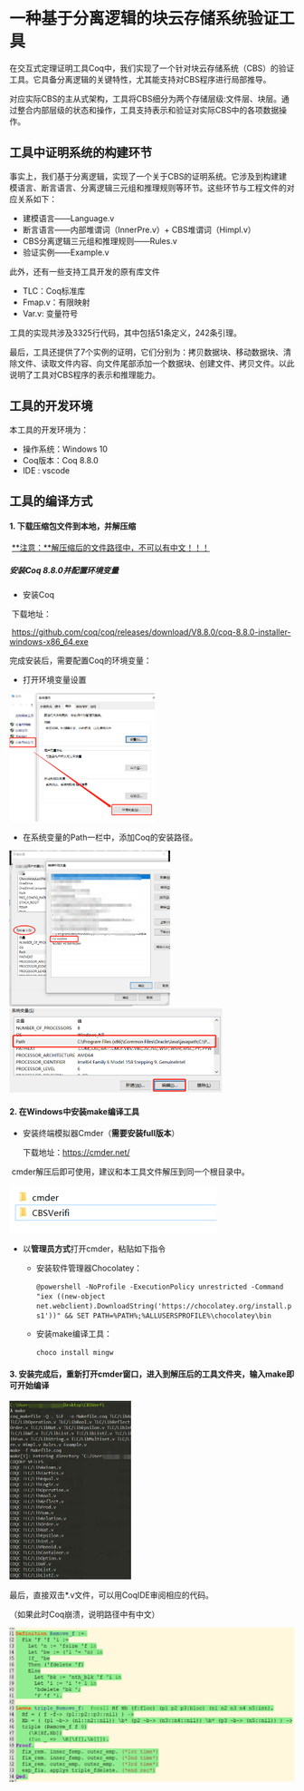 # 一种基于分离逻辑的块云存储系统验证工具

在交互式定理证明工具Coq中，我们实现了一个针对块云存储系统（CBS）的验证工具。它具备分离逻辑的关键特性，尤其能支持对CBS程序进行局部推导。

对应实际CBS的主从式架构，工具将CBS细分为两个存储层级:文件层、块层。通过整合内部层级的状态和操作，工具支持表示和验证对实际CBS中的各项数据操作。

## 工具中证明系统的构建环节

事实上，我们基于分离逻辑，实现了一个关于CBS的证明系统。它涉及到构建建模语言、断言语言、分离逻辑三元组和推理规则等环节。这些环节与工程文件的对应关系如下：

- 建模语言——Language.v
- 断言语言——内部堆谓词（InnerPre.v）+ CBS堆谓词（Himpl.v）
- CBS分离逻辑三元组和推理规则——Rules.v
- 验证实例——Example.v 

此外，还有一些支持工具开发的原有库文件

- TLC：Coq标准库
- Fmap.v：有限映射
- Var.v: 变量符号

工具的实现共涉及3325行代码，其中包括51条定义，242条引理。

最后，工具还提供了7个实例的证明，它们分别为：拷贝数据块、移动数据块、清除文件、读取文件内容、向文件尾部添加一个数据块、创建文件、拷贝文件。以此说明了工具对CBS程序的表示和推理能力。

## 工具的开发环境

本工具的开发环境为：

- 操作系统：Windows 10
- Coq版本：Coq 8.8.0
- IDE : vscode

## 工具的编译方式

#### 1. 下载压缩包文件到本地，并解压缩

​	<u>**注意：**解压缩后的文件路径中，不可以有中文！！！</u>

##### 安装Coq 8.8.0并配置环境变量

- 安装Coq

​	下载地址：

​	https://github.com/coq/coq/releases/download/V8.8.0/coq-8.8.0-installer-windows-x86_64.exe

完成安装后，需要配置Coq的环境变量：

- 打开环境变量设置

<img src="image\image-20210724145029025.png" alt="avatar" style="zoom:35%;" />

- 在系统变量的Path一栏中，添加Coq的安装路径。

<img src="image\image-20210724145233682.png" alt="avatar" style="zoom:35%;" />

<img src="image\image-20210724155616354.png" alt="avatar" style="zoom:50%;" />

#### 2. 在Windows中安装make编译工具

-  安装终端模拟器Cmder（**需要安装full版本**）

   下载地址：https://cmder.net/

​	cmder解压后即可使用，建议和本工具文件解压到同一个根目录中。

<img src="image\image-20210724160349470.png" alt="avatar" zoom=90% />

- 以**管理员方式**打开cmder，粘贴如下指令

  - 
    安装软件管理器Chocolatey：

    `@powershell -NoProfile -ExecutionPolicy unrestricted -Command "iex ((new-object net.webclient).DownloadString('https://chocolatey.org/install.ps1'))" && SET PATH=%PATH%;%ALLUSERSPROFILE%\chocolatey\bin`

  - 安装make编译工具：

    `choco install mingw`

#### 3. 安装完成后，重新打开cmder窗口，进入到解压后的工具文件夹，输入make即可开始编译

<img src="image\image-20210724145814033.png" alt="avatar" style="zoom:50%;" />



最后，直接双击*.v文件，可以用CoqIDE审阅相应的代码。

（如果此时Coq崩溃，说明路径中有中文）

<img src="image\image-20210724150102388.png" alt="avatar" style="zoom:80%;" />

